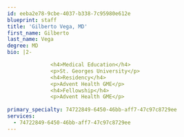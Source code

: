 ```yaml
---
id: eeba2e78-9cbe-4037-b338-7c95980e612e
blueprint: staff
title: 'Gilberto Vega, MD'
first_name: Gilberto
last_name: Vega
degree: MD
bio: |2-

              <h4>Medical Education</h4>
              <p>St. Georges University</p>
              <h4>Residency</h4>
              <p>Advent Health GME</p>
              <h4>Fellowship</h4>
              <p>Advent Health GME</p>
          
primary_specialty: 74722849-6450-46bb-aff7-47c97c8729ee
services:
  - 74722849-6450-46bb-aff7-47c97c8729ee
---
```

